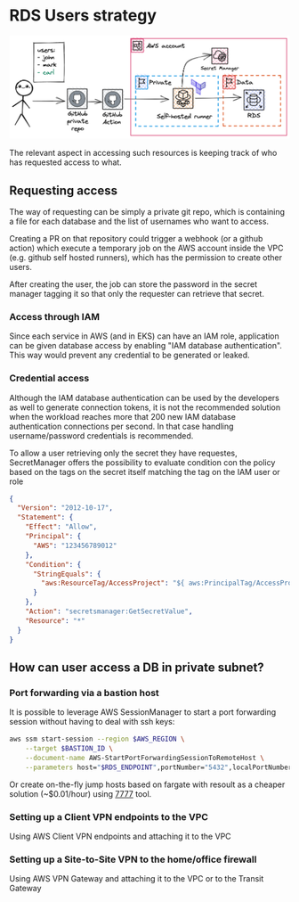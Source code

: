 # RDS Users strategy

![rds](assets/rds-user-strategy.png)

The relevant aspect in accessing such resources is keeping track of who has
requested access to what.

## Requesting access

The way of requesting can be simply a private git repo, which is containing
a file for each database and the list of usernames who want to access.

Creating a PR on that repository could trigger a webhook (or a github action)
which execute a temporary job on the AWS account inside the VPC (e.g. github
self hosted runners), which has the permission to create other users.

After creating the user, the job can store the password in the secret manager
tagging it so that only the requester can retrieve that secret.

### Access through IAM

Since each service in AWS (and in EKS) can have an IAM role, application can be
given database access by enabling "IAM database authentication". This way
would prevent any credential to be generated or leaked.

### Credential access

Although the IAM database authentication can be used by the developers as well
to generate connection tokens, it is not the recommended solution when the
workload reaches more that 200 new IAM database authentication connections per
second. In that case handling username/password credentials is recommended.

To allow a user retrieving only the secret they have requestes, SecretManager
offers the possibility to evaluate condition con the policy based on the tags
on the secret itself matching the tag on the IAM user or role

```json
{
  "Version": "2012-10-17",
  "Statement": {
    "Effect": "Allow",
    "Principal": {
      "AWS": "123456789012"
    },
    "Condition": {
      "StringEquals": {
        "aws:ResourceTag/AccessProject": "${ aws:PrincipalTag/AccessProject }"
      }
    },
    "Action": "secretsmanager:GetSecretValue",
    "Resource": "*"
  }
}
```

## How can user access a DB in private subnet?

### Port forwarding via a bastion host

It is possible to leverage AWS SessionManager to start a port forwarding session
without having to deal with ssh keys:

```sh
aws ssm start-session --region $AWS_REGION \
    --target $BASTION_ID \
    --document-name AWS-StartPortForwardingSessionToRemoteHost \
    --parameters host="$RDS_ENDPOINT",portNumber="5432",localPortNumber="5432"
```

Or create on-the-fly jump hosts based on fargate with resoult as a cheaper
solution (~$0.01/hour) using [7777](https://github.com/whilenull/7777-support)
tool.

### Setting up a Client VPN endpoints to the VPC

Using AWS Client VPN endpoints and attaching it to the VPC

### Setting up a Site-to-Site VPN to the home/office firewall

Using AWS VPN Gateway and attaching it to the VPC or to the Transit Gateway
